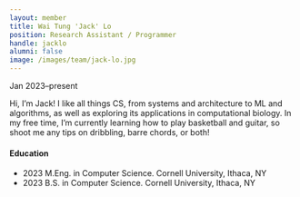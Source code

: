 ```yaml
---
layout: member
title: Wai Tung 'Jack' Lo
position: Research Assistant / Programmer
handle: jacklo
alumni: false
image: /images/team/jack-lo.jpg
---
```

Jan 2023–present

Hi, I’m Jack! I like all things CS, from systems and architecture to ML and algorithms, as well as exploring its applications in computational biology. In my free time, I’m currently learning how to play basketball and guitar, so shoot me any tips on dribbling, barre chords, or both!

#### Education 
* 2023 M.Eng. in Computer Science. Cornell University, Ithaca, NY
* 2023 B.S. in Computer Science. Cornell University, Ithaca, NY
